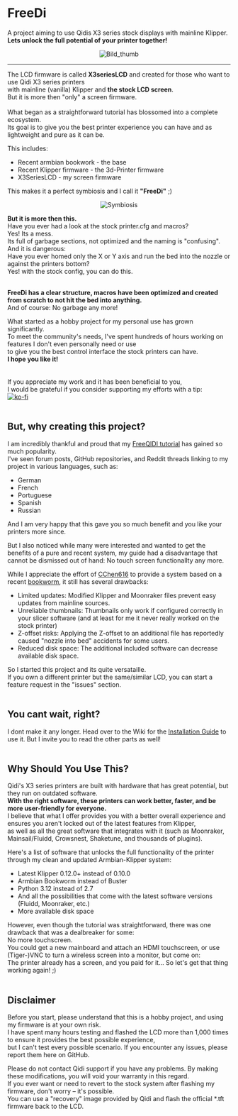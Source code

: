 # FreeDi
A project aiming to use Qidis X3 series stock displays with mainline Klipper.<br/>
**Lets unlock the full potential of your printer together!**
<p align="center">
  <img src="https://github.com/user-attachments/assets/745a7b53-ab59-433f-a441-291efb53926c" alt="Bild_thumb">
</p>

---

The LCD firmware is called **X3seriesLCD** and created for those who want to use Qidi X3 series printers<br/>
with mainline (vanilla) Klipper and **the stock LCD screen**.<br/>
But it is more then "only" a screen firmware.<br/>
<br/>
What began as a straightforward tutorial has blossomed into a complete ecosystem.<br/>
Its goal is to give you the best printer experience you can have and as lightweight and pure as it can be.<br/>

This includes:
* Recent armbian bookwork - the base
* Recent Klipper firmware - the 3d-Printer firmware
* X3SeriesLCD - my screen firmware

This makes it a perfect symbiosis and I call it **"FreeDi"** ;)
<p align="center">
  <img src="https://github.com/user-attachments/assets/12e4dae0-9322-4cac-84e7-235b4980031c" alt="Symbiosis">
</p>

**But it is more then this.** <br/>
Have you ever had a look at the stock printer.cfg and macros?<br/>
Yes! Its a mess. <br/>
Its full of garbage sections, not optimized and the naming is "confusing".<br/>
And it is dangerous:<br/>
Have you ever homed only the X or Y axis and run the bed into the nozzle or against the printers bottom? <br/>
Yes! with the stock config, you can do this. <br/><br/>

**FreeDi has a clear structure, macros have been optimized and created from scratch to not hit the bed into anything.**<br/>
And of course: No garbage any more!<br/>

What started as a hobby project for my personal use has grown significantly. <br/>
To meet the community's needs, I've spent hundreds of hours working on features I don't even personally need or use <br/>
to give you the best control interface the stock printers can have.<br/>
**I hope you like it!**<br/>
<br/>
<br/>
If you appreciate my work and it has been beneficial to you,  <br/>
I would be grateful if you consider supporting my efforts with a tip:<br/>
[![ko-fi](https://ko-fi.com/img/githubbutton_sm.svg)](https://ko-fi.com/B0B4V3TJ6)
<br/>
<br/>
## But, why creating this project?

I am incredibly thankful and proud that my [FreeQIDI tutorial](https://github.com/Phil1988/FreeQIDI) has gained so much popularity.  
I've seen forum posts, GitHub repositories, and Reddit threads linking to my project in various languages, such as:

* German
* French
* Portuguese
* Spanish
* Russian

And I am very happy that this gave you so much benefit and you like your printers more since.

But I also noticed while many were interested and wanted to get the benefits of a pure and recent system, my guide had a disadvantage that cannot be dismissed out of hand:
No touch screen functionallty any more.

While I appreciate the effort of [CChen616](https://github.com/CChen616) to provide a system based on a recent [bookworm](https://github.com/whb0514/QIDI_Max3_Bookworm), it still has several drawbacks:
* Limited updates: Modified Klipper and Moonraker files prevent easy updates from mainline sources.
* Unreliable thumbnails: Thumbnails only work if configured correctly in your slicer software (and at least for me it never really worked on the stock printer)
* Z-offset risks: Applying the Z-offset to an additional file has reportedly caused "nozzle into bed" accidents for some users.
* Reduced disk space: The additional included software can decrease available disk space.

So I started this project and its quite versataille.<br/>
If you own a different printer but the same/similar LCD, you can start a feature request in the "issues" section.
<br/>
<br/>

## You cant wait, right?
I dont make it any longer.
Head over to the Wiki for the [Installation Guide](https://github.com/Phil1988/FreeDi/wiki/Installation-guide) to use it.
But I invite you to read the other parts as well!
<br/>
<br/>

## Why Should You Use This?

Qidi's X3 series printers are built with hardware that has great potential, but they run on outdated software.  
**With the right software, these printers can work better, faster, and be more user-friendly for everyone.**  
I believe that what I offer provides you with a better overall experience and ensures you aren't locked out of the latest features from Klipper,  
as well as all the great software that integrates with it (such as Moonraker, Mainsail/Fluidd, Crowsnest, Shaketune, and thousands of plugins).

Here's a list of software that unlocks the full functionality of the printer through my clean and updated Armbian-Klipper system:

* Latest Klipper 0.12.0+ instead of 0.10.0  
* Armbian Bookworm instead of Buster  
* Python 3.12 instead of 2.7  
* And all the possibilities that come with the latest software versions (Fluidd, Moonraker, etc.)  
* More available disk space  

However, even though the tutorial was straightforward, there was one drawback that was a dealbreaker for some:  
No more touchscreen.  
You could get a new mainboard and attach an HDMI touchscreen, or use (Tiger-)VNC to turn a wireless screen into a monitor, but come on:  
The printer already has a screen, and you paid for it... So let's get that thing working again! ;)
<br/>
<br/>

## Disclaimer

Before you start, please understand that this is a hobby project, and using my firmware is at your own risk.  
I have spent many hours testing and flashed the LCD more than 1,000 times to ensure it provides the best possible experience,  
but I can't test every possible scenario. If you encounter any issues, please report them here on GitHub.

Please do not contact Qidi support if you have any problems. By making these modifications, you will void your warranty in this regard.  
If you ever want or need to revert to the stock system after flashing my firmware, don't worry – it's possible.  
You can use a "recovery" image provided by Qidi and flash the official *.tft firmware back to the LCD.
<br /><br /><br /><br /><br /><br /><br /><br />





